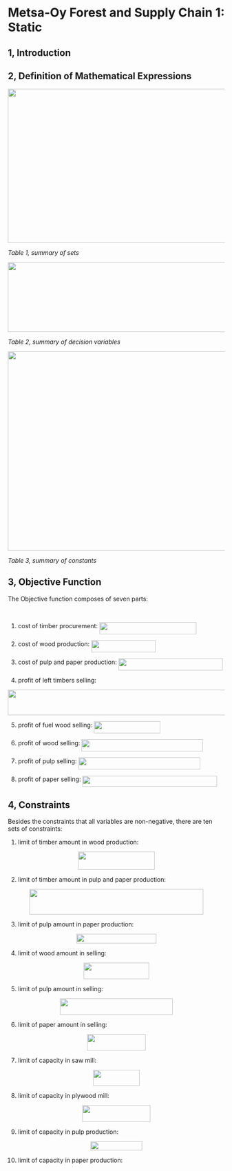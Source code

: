 
# Metsa-Oy Forest and Supply Chain 1: Static

## 1, Introduction

## 2, Definition of Mathematical Expressions

<p align="center"><img src="/examples/quadradic/tex/5826e1b3c1cb519a62f10219cc1d90c0.svg?invert_in_darkmode&sanitize=true" align=middle width=679.5676040999999pt height=357.51909599999993pt/></p>

_Table 1, summary of sets_

<p align="center"><img src="/examples/quadradic/tex/3836148835e7bf1815d988a931bb109d.svg?invert_in_darkmode&sanitize=true" align=middle width=531.5126355pt height=162.41008575pt/></p>

_Table 2, summary of decision variables_

<p align="center"><img src="/examples/quadradic/tex/45bc7b394c378423a429e9fe779cd34c.svg?invert_in_darkmode&sanitize=true" align=middle width=686.0831735999999pt height=462.78645599999993pt/></p>

_Table 3, summary of constants_

## 3, Objective Function

The Objective function composes of seven parts:

<p align="center"><img src="/examples/quadradic/tex/d16780476c1029e7e141aa8f57d13f2e.svg?invert_in_darkmode&sanitize=true" align=middle width=447.33465975pt height=17.9744895pt/></p>

1. cost of timber procurement: <img src="/examples/quadradic/tex/e684e451ee0e696d2097a1abacbb0633.svg?invert_in_darkmode&sanitize=true" align=middle width=225.03610634999995pt height=27.91243950000002pt/>

2. cost of wood production: <img src="/examples/quadradic/tex/37206ee5228e3dd15db1bb8cf46d0e12.svg?invert_in_darkmode&sanitize=true" align=middle width=149.35345919999997pt height=27.91243950000002pt/>

3. cost of pulp and paper production: <img src="/examples/quadradic/tex/43a2635f44a9f56b79a8ae1e3c391e44.svg?invert_in_darkmode&sanitize=true" align=middle width=242.45478509999998pt height=27.6567522pt/>

4. profit of left timbers selling:

<p align="center"><img src="/examples/quadradic/tex/7b8dfc0b566a3a63e6e3accaabfa0eb8.svg?invert_in_darkmode&sanitize=true" align=middle width=659.45019525pt height=59.1786591pt/></p>

5. profit of fuel wood selling: <img src="/examples/quadradic/tex/1b659a4d826919922811b7d275bf2e58.svg?invert_in_darkmode&sanitize=true" align=middle width=153.77517044999996pt height=27.91243950000002pt/>

6. profit of wood selling: <img src="/examples/quadradic/tex/32ca75984f86e56e01c418b7f6d5ef0f.svg?invert_in_darkmode&sanitize=true" align=middle width=281.8592964pt height=27.91243950000002pt/>

7. profit of pulp selling: <img src="/examples/quadradic/tex/39b6d494aa52f9c75518cf3e6269dd88.svg?invert_in_darkmode&sanitize=true" align=middle width=283.33392285pt height=27.91243950000002pt/>

8. profit of paper selling: <img src="/examples/quadradic/tex/92ca546912179d9956f45eddf58b3232.svg?invert_in_darkmode&sanitize=true" align=middle width=312.3548339999999pt height=25.70766330000001pt/>

## 4, Constraints

Besides the constraints that all variables are non-negative, there are ten sets of constraints:

1. limit of timber amount in wood production:

<p align="center"><img src="/examples/quadradic/tex/be71294c428b4264e0fba57c44b04bb4.svg?invert_in_darkmode&sanitize=true" align=middle width=177.2920248pt height=41.9486826pt/></p>

2. limit of timber amount in pulp and paper production:

<p align="center"><img src="/examples/quadradic/tex/29ea5580ef018de33d61f4cad6b78e7e.svg?invert_in_darkmode&sanitize=true" align=middle width=404.8505472pt height=59.1786591pt/></p>

3. limit of pulp amount in paper production:

<p align="center"><img src="/examples/quadradic/tex/0b1693f36fbcb61a4d51175e6ceb773b.svg?invert_in_darkmode&sanitize=true" align=middle width=185.98139999999998pt height=21.469790099999997pt/></p>

4. limit of wood amount in selling:

<p align="center"><img src="/examples/quadradic/tex/b8242fd212c676db6bf72c24647ae054.svg?invert_in_darkmode&sanitize=true" align=middle width=152.95368495pt height=37.90293045pt/></p>

5. limit of pulp amount in selling:

<p align="center"><img src="/examples/quadradic/tex/fef6cb834042954053fc776e2a4e1e54.svg?invert_in_darkmode&sanitize=true" align=middle width=261.82183499999996pt height=37.90293045pt/></p>

6. limit of paper amount in selling:

<p align="center"><img src="/examples/quadradic/tex/98b373f111a64de6fa05473c2941578e.svg?invert_in_darkmode&sanitize=true" align=middle width=135.28984425pt height=37.90293045pt/></p>

7. limit of capacity in saw mill:

<p align="center"><img src="/examples/quadradic/tex/9e0b5c9fc8266bed2ebf1fabd3ca182f.svg?invert_in_darkmode&sanitize=true" align=middle width=108.4345977pt height=37.775108249999995pt/></p>

8. limit of capacity in plywood mill:

<p align="center"><img src="/examples/quadradic/tex/fe07094ff82eb5cbe3c99b7598ff71df.svg?invert_in_darkmode&sanitize=true" align=middle width=158.63258565pt height=38.90747685pt/></p>

9. limit of capacity in pulp production:

<p align="center"><img src="/examples/quadradic/tex/cc4149a797b3bb04b3bbd2ddfd463412.svg?invert_in_darkmode&sanitize=true" align=middle width=120.86924355pt height=20.95157625pt/></p>

10. limit of capacity in paper production:

<p align="center"><img src="/examples/quadradic/tex/2adbbe89b80b1c9fc8ed4da55392c3e6.svg?invert_in_darkmode&sanitize=true" align=middle width=104.07936329999998pt height=14.937954899999998pt/></p>
